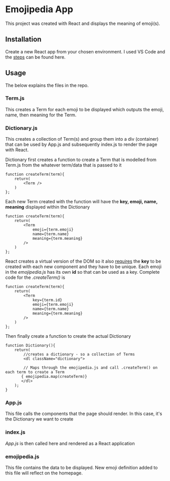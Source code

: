 # Emojipedia App

This project was created with React and displays the meaning of emoji(s).

## Installation

Create a new React app from your chosen environment. I used VS Code and the [steps](https://code.visualstudio.com/docs/nodejs/reactjs-tutorial) can be found here.

## Usage

The below explains the files in the repo.


### Term.js
This creates a Term for each emoji to be displayed which outputs the  emoji, name, then meaning for the Term.


### Dictionary.js
This creates a collection of Term(s) and group them into a div (container) that can be used by App.js and subsequently index.js to render the page with React.

Dictionary first creates a function to create a Term that is modelled from Term.js from the whatever term/data that is passed to it

```
function createTerm(term){
    return(
        <Term />
    )
};
```

Each new Term created with the function will have the **key, emoji, name, meaning** displayed within the Dictionary
```
function createTerm(term){
    return(
        <Term 
            emoji={term.emoji}
            name={term.name}
            meaning={term.meaning}
        />
    )
};
```

React creates a virtual version of the DOM so it also [requires](https://reactjs.org/docs/lists-and-keys.html) the **key** to be created with each new component and they have to be unique. Each emoji in the *emojipedia.js* has its own **id** so that can be used as a key. Complete code for the *.createTerm()* is
```
function createTerm(term){
    return(
        <Term 
            key={term.id}
            emoji={term.emoji}
            name={term.name}
            meaning={term.meaning}
        />
    )
};
``` 

Then finally create a function to create the actual Dictionary
```
function Dictionary(){
    return(
        //creates a dictionary - so a collection of Terms
        <dl className="dictionary">

        // Maps through the emojipedia.js and call .createTerm() on each term to create a Term 
       { emojipedia.map(createTerm)}
       </dl>
    );
}
```

### App.js
This file calls the components that the page should render. In this case, it's the Dictionary we want to create

### index.js
*App.js* is then called here and rendered as a React application

### emojipedia.js
This file contains the data to be displayed. New emoji definition added to this file will reflect on the homepage.

